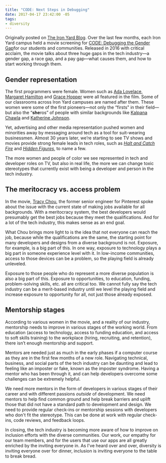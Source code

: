 ```yaml
---
title: "CODE: Next Steps in Debugging"
date: 2017-04-17 23:42:00 -05
tags:
- diversity 
---
```


Originally posted on [The Iron Yard Blog](https://blog.theironyard.com/2017/04/17/code-next-steps-debugging/).
Over the last few months, each Iron Yard campus held a movie screening for <a href="https://www.codedoc.co/"><span style="font-weight: 400;">CODE: Debugging the Gender Gap</span></a>for our students and communities. Released in 2016 with critical acclaim, the movie talks about three huge gaps in the tech industry—a gender gap, a race gap, and a pay gap—what causes them, and how to start working through them.

## Gender representation

<span style="font-weight: 400;">The first programmers were female. Women such as </span><a href="https://www.biography.com/people/ada-lovelace-20825323"><span style="font-weight: 400;">Ada Lovelace</span></a><span style="font-weight: 400;">, </span><a href="https://www.space.com/34851-margaret-hamilton-biography.html"><span style="font-weight: 400;">Margaret Hamilton</span></a><span style="font-weight: 400;"> and </span><a href="https://www.biography.com/people/grace-hopper-21406809"><span style="font-weight: 400;">Grace Hopper</span></a> <span style="font-weight: 400;">were</span><span style="font-weight: 400;"> all featured in the film. Some of our classrooms across Iron Yard campuses are named after them. These women were some of the first pioneers—not only the “firsts" in their field—but also the “</span><b>she</b><span style="font-weight: 400;">ros” of people with similar backgrounds like </span><a href="https://www.jsc.nasa.gov/Bios/htmlbios/chawla.html"><span style="font-weight: 400;">Kalpana Chawla</span></a><span style="font-weight: 400;"> and </span><a href="https://www.nasa.gov/content/katherine-johnson-biography"><span style="font-weight: 400;">Katherine Johnson</span></a><span style="font-weight: 400;">. </span>

<span style="font-weight: 400;">Yet, advertising and other media representation pushed women and minorities away by messaging around tech as a tool for suit-wearing businessmen. Almost 30 years later, we’re starting to see TV shows and movies provide strong female leads in tech roles, such as </span><a href="https://www.imdb.com/title/tt2543312/"><i><span style="font-weight: 400;">Halt and Catch Fire</span></i></a><span style="font-weight: 400;"> and </span><a href="https://www.imdb.com/title/tt4846340/"><i><span style="font-weight: 400;">Hidden Figures</span></i></a><span style="font-weight: 400;">, to name a few. </span>

<span style="font-weight: 400;">The more women and people of color we see represented in tech and developer roles on TV, but also in real life, the more we can change toxic stereotypes that currently exist with being a developer and person in the tech industry.</span>

## The meritocracy vs. access problem

<span style="font-weight: 400;">In the movie, </span><a href="https://twitter.com/triketora"><span style="font-weight: 400;">Tracy Chou</span></a><span style="font-weight: 400;">, the former senior engineer for Pinterest spoke about the issue with the current state of making jobs available for all backgrounds. With a meritocracy system, the best developers would presumably get the best jobs because they meet the qualifications. And for a lot of the tech industry, this makes sense as an end goal. </span>

<span style="font-weight: 400;">What Chou brings more light to is the idea that not everyone can reach the job, because while the qualifications are the same, the starting point for many developers and designs from a diverse background is not. Exposure, for example, is a big part of this. In one way, exposure to technology plays a big part in someone experience level with it. In low-income communities, access to those devices can be a problem, so the playing field is already unleveled. </span>

<span style="font-weight: 400;">Exposure to those people who do represent a more diverse population is also a big part of this. Exposure to opportunities, to education, funding, problem-solving skills, etc. all are critical too. We cannot fully say the tech industry can be a merit-based industry until we level the playing field and increase exposure to opportunity for all, not just those already exposed.</span>

## Mentorship stages

<span style="font-weight: 400;">According to various women in the movie, and a reality of our industry, mentorship needs to improve in various stages of the working world. From education (access to technology, access to funding education, and access to soft skills training) to the workplace (hiring, recruiting, and retention), there isn’t enough mentorship and support. </span>

<span style="font-weight: 400;">Mentors are needed just as much in the early phases if a computer course as they are in the first few months of a new role. Navigating technical, business, and social parts of the tech industry can be daunting and lead to feeling like an imposter or fake, known as the imposter syndrome. Having a mentor who has been through it, and can help developers overcome some challenges can be extremely helpful. </span>

<span style="font-weight: 400;">We need more mentors in the form of developers in various stages of their career and with different passions </span><i><span style="font-weight: 400;">outside</span></i><span style="font-weight: 400;"> of development. We need mentors to help find common ground and help break barriers and uplift those that did not have a standard path to development and design. We need to provide regular check-ins or mentorship sessions with developers who don't fit the stereotype. This can be done at work with regular check-ins, code reviews, and feedback loops.</span>

<span style="font-weight: 400;">In closing, the tech industry is becoming more aware of how to improve on inclusion efforts with the diverse communities. Our work, our empathy for our team members, and for the users that use our apps are all greatly enriched by the inviting everyone in. As I've heard over and over, diversity is inviting everyone over for dinner, inclusion is inviting everyone to the table to break bread. </span>
